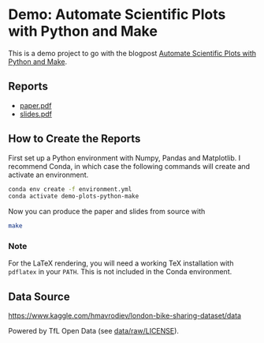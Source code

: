 # Demo: Automate Scientific Plots with Python and Make

This is a demo project to go with the blogpost [Automate Scientific Plots
with Python and Make][bp].

## Reports

- [paper.pdf][paper_pdf]
- [slides.pdf][slides_pdf]

[paper_pdf]: https://github.com/tpogden/demo-plots-python-make/releases/download/v1.0/paper.pdf
[slides_pdf]: https://github.com/tpogden/demo-plots-python-make/releases/download/v1.0/slides.pdf

## How to Create the Reports 

First set up a Python environment with Numpy, Pandas and Matplotlib. I recommend
Conda, in which case the following commands will create and activate an
environment.

```sh
conda env create -f environment.yml
conda activate demo-plots-python-make
```

Now you can produce the paper and slides from source with

```sh
make
```

### Note

For the LaTeX rendering, you will need a working TeX installation with
`pdflatex` in your `PATH`. This is not included in the Conda environment.

## Data Source

https://www.kaggle.com/hmavrodiev/london-bike-sharing-dataset/data

Powered by TfL Open Data (see [data/raw/LICENSE](data/raw/LICENSE)).

[bp]: https://ogden.eu/automate-scientific-plots-with-python-make
